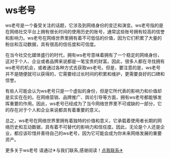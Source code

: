 # ws老号

ws老号是一个备受关注的话题，它涉及到网络身份的变迁和演变。ws老号指的是在网络社交平台上拥有很长时间的使用历史的账号，通常这些账号拥有较高的信誉和影响力。ws老号在网络世界里拥有着不可低估的价值，因为它们积累了大量的粉丝和互动数据，具有很高的信任度和可信度。

在当今社交化媒体盛行的时代，拥有ws老号意味着拥有了一个稳定的网络身份，这对于个人、企业或者品牌来说都是一笔宝贵的财富。因此，很多人都在寻找拥有ws老号的机会，或者通过各种方式去获取ws老号。但是，要注意的是，ws老号并不是随便就可以获得的，它需要经过长时间的积累和维护，更需要良好的口碑和信誉。

有些人可能会认为ws老号只是一个虚拟的身份，但是它所代表的影响力和价值却是实实在在的。在网络营销、品牌推广、舆论引导等方面，拥有ws老号都能够发挥重要的作用。因此，ws老号已经成为了当今网络世界里不可或缺的一部分，它的存在对于个人和企业来说都具有着重要的意义。

总之，ws老号在网络世界里拥有着独特的价值和意义，它承载着使用者长期的网络历史和互动数据，具有着不可替代的影响力和信任度。因此，无论是个人还是企业，都应该珍惜并善待自己的ws老号，因为它可能会成为你未来网络发展的重要资产。

更多关于ws老号 请通过✈与我们联系,感谢阅读！[点我联系✈](https://dl.G208.com)